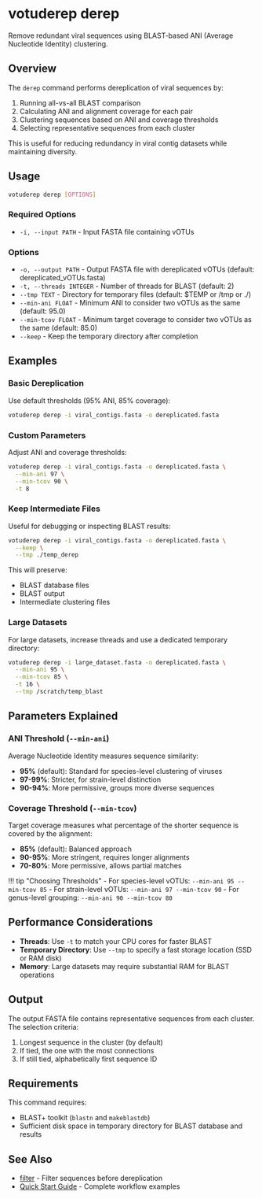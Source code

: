 # votuderep derep

Remove redundant viral sequences using BLAST-based ANI (Average Nucleotide Identity) clustering.

## Overview

The `derep` command performs dereplication of viral sequences by:

1. Running all-vs-all BLAST comparison
2. Calculating ANI and alignment coverage for each pair
3. Clustering sequences based on ANI and coverage thresholds
4. Selecting representative sequences from each cluster

This is useful for reducing redundancy in viral contig datasets while maintaining diversity.

## Usage

```bash
votuderep derep [OPTIONS]
```

### Required Options

- `-i, --input PATH` - Input FASTA file containing vOTUs

### Options

- `-o, --output PATH` - Output FASTA file with dereplicated vOTUs (default: dereplicated_vOTUs.fasta)
- `-t, --threads INTEGER` - Number of threads for BLAST (default: 2)
- `--tmp TEXT` - Directory for temporary files (default: $TEMP or /tmp or ./)
- `--min-ani FLOAT` - Minimum ANI to consider two vOTUs as the same (default: 95.0)
- `--min-tcov FLOAT` - Minimum target coverage to consider two vOTUs as the same (default: 85.0)
- `--keep` - Keep the temporary directory after completion

## Examples

### Basic Dereplication

Use default thresholds (95% ANI, 85% coverage):

```bash
votuderep derep -i viral_contigs.fasta -o dereplicated.fasta
```

### Custom Parameters

Adjust ANI and coverage thresholds:

```bash
votuderep derep -i viral_contigs.fasta -o dereplicated.fasta \
  --min-ani 97 \
  --min-tcov 90 \
  -t 8
```

### Keep Intermediate Files

Useful for debugging or inspecting BLAST results:

```bash
votuderep derep -i viral_contigs.fasta -o dereplicated.fasta \
  --keep \
  --tmp ./temp_derep
```

This will preserve:
- BLAST database files
- BLAST output
- Intermediate clustering files

### Large Datasets

For large datasets, increase threads and use a dedicated temporary directory:

```bash
votuderep derep -i large_dataset.fasta -o dereplicated.fasta \
  --min-ani 95 \
  --min-tcov 85 \
  -t 16 \
  --tmp /scratch/temp_blast
```

## Parameters Explained

### ANI Threshold (`--min-ani`)

Average Nucleotide Identity measures sequence similarity:

- **95%** (default): Standard for species-level clustering of viruses
- **97-99%**: Stricter, for strain-level distinction
- **90-94%**: More permissive, groups more diverse sequences

### Coverage Threshold (`--min-tcov`)

Target coverage measures what percentage of the shorter sequence is covered by the alignment:

- **85%** (default): Balanced approach
- **90-95%**: More stringent, requires longer alignments
- **70-80%**: More permissive, allows partial matches

!!! tip "Choosing Thresholds"
    - For species-level vOTUs: `--min-ani 95 --min-tcov 85`
    - For strain-level vOTUs: `--min-ani 97 --min-tcov 90`
    - For genus-level grouping: `--min-ani 90 --min-tcov 80`

## Performance Considerations

- **Threads**: Use `-t` to match your CPU cores for faster BLAST
- **Temporary Directory**: Use `--tmp` to specify a fast storage location (SSD or RAM disk)
- **Memory**: Large datasets may require substantial RAM for BLAST operations

## Output

The output FASTA file contains representative sequences from each cluster. The selection criteria:

1. Longest sequence in the cluster (by default)
2. If tied, the one with the most connections
3. If still tied, alphabetically first sequence ID

## Requirements

This command requires:

- BLAST+ toolkit (`blastn` and `makeblastdb`)
- Sufficient disk space in temporary directory for BLAST database and results

## See Also

- [filter](filter.md) - Filter sequences before dereplication
- [Quick Start Guide](../quickstart.md) - Complete workflow examples

